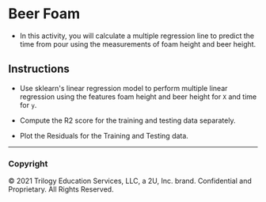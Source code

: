 # Beer Foam

* In this activity, you will calculate a multiple regression line to predict the time from pour using the measurements of foam height and beer height.

## Instructions

* Use sklearn's linear regression model to perform multiple linear regression using the features foam height and beer height for `X` and time for `y`.

* Compute the R2 score for the training and testing data separately.

* Plot the Residuals for the Training and Testing data.

- - -

### Copyright

© 2021 Trilogy Education Services, LLC, a 2U, Inc. brand. Confidential and Proprietary. All Rights Reserved.
